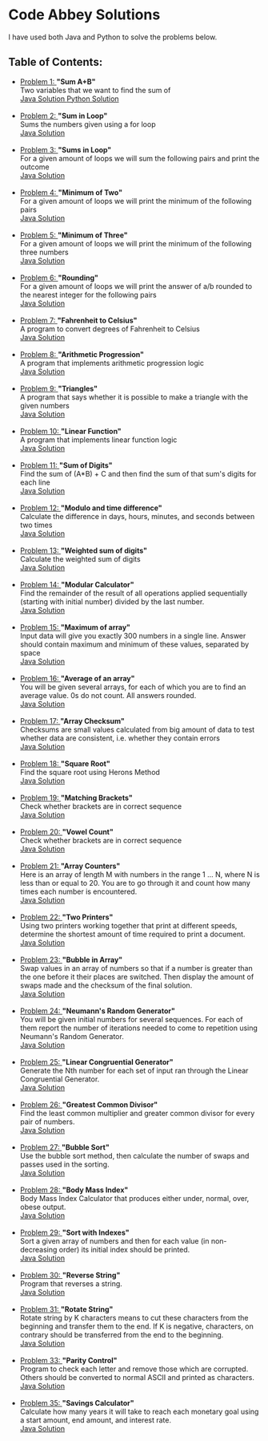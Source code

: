 # Code Abbey Solutions

<p> I have used both Java and Python to solve the problems below. </p>

<h2> Table of Contents: </h2>

<p>
  <ul>
   <li> <a href= "http://www.codeabbey.com/index/task_view/sum-of-two" target="_blank" > Problem 1: </a> <b> "Sum A+B" </b> <br> Two variables that we want to find the sum of <br> <a href= "https://www.github.com/meganroche/CodeAbbeySolutions/tree/master/Java/sum_a_b.java" target="_blank" > Java Solution </a> <a href= "https://www.github.com/meganroche/CodeAbbeySolutions/tree/master/Python/SumAB.py" target="_blank" > Python Solution </a> </li> <br>
    
  <li> <a href= "http://www.codeabbey.com/index/task_view/sum-in-loop" target="_blank" > Problem 2: </a> <b> "Sum in Loop" </b> <br> Sums the numbers given using a for loop <br>
         <a href= "https://www.github.com/meganroche/CodeAbbeySolutions/tree/master/Java/SumLoop.java" target="_blank" > Java Solution </a> </li> <br>
         
  <li> <a href= "http://www.codeabbey.com/index/task_view/sums-in-loop" target="_blank" > Problem 3: </a> <b>"Sums in Loop" </b> <br> For a given amount of loops we will sum the following pairs and print the outcome <br>
         <a href= "https://www.github.com/meganroche/CodeAbbeySolutions/tree/master/Java/SumsLoop.java" target="_blank" > Java Solution </a> </li> <br>
     
  <li> <a href= "http://www.codeabbey.com/index/task_view/min-of-two" target="_blank" > Problem 4: </a> <b> "Minimum of Two" </b> <br> For a given amount of loops we will print the minimum of the following pairs <br>
         <a href= "https://www.github.com/meganroche/CodeAbbeySolutions/tree/master/Java/MinimumTwo.java" target="_blank" > Java Solution </a> </li> <br>
         
  <li> <a href= "http://www.codeabbey.com/index/task_view/min-of-three" target="_blank" > Problem 5: </a> <b> "Minimum of Three" </b> <br> For a given amount of loops we will print the minimum of the following three numbers <br>
        <a href= "https://www.github.com/meganroche/CodeAbbeySolutions/tree/master/Java/MinimumThree.java" target="_blank" > Java Solution </a> </li> <br>
        
  <li> <a href= "http://www.codeabbey.com/index/task_view/rounding" target="_blank" > Problem 6: </a> <b> "Rounding" </b> <br>
          For a given amount of loops we will print the answer of a/b rounded to the nearest integer for the following pairs             <br> <a href= "https://www.github.com/meganroche/CodeAbbeySolutions/tree/master/Java/Round.java" target="_blank" > Java Solution </a> </li> <br>
    
  <li> <a href= "http://www.codeabbey.com/index/task_view/fahrenheit-celsius" target="_blank" > Problem 7: </a> <b> "Fahrenheit to Celsius" </b> <br> A program to convert degrees of Fahrenheit to Celsius <br>
        <a href= "https://www.github.com/meganroche/CodeAbbeySolutions/tree/master/Java/FtoC.java" target="_blank" > Java Solution </a> </li> <br>
        
  <li> <a href= "http://www.codeabbey.com/index/task_view/arithmetic-progression" target="_blank" > Problem 8: </a>  <b> "Arithmetic Progression" </b> <br> A program that implements arithmetic progression logic <br>
        <a href= "https://www.github.com/meganroche/CodeAbbeySolutions/tree/master/Java/ArithmeticProgression.java" target="_blank" > Java Solution </a> </li> <br>
 
 <li> <a href= "http://www.codeabbey.com/index/task_view/triangles" target="_blank" > Problem 9: </a> <b> "Triangles" </b> <br> A program that says whether it is possible to make a triangle with the given numbers <br>
        <a href= "https://www.github.com/meganroche/CodeAbbeySolutions/tree/master/Java/Triangles.java" target="_blank" > Java Solution </a> </li> <br>
   
 <li> <a href= "http://www.codeabbey.com/index/task_view/linear-function" target="_blank" > Problem 10: </a> <b> "Linear Function" </b> <br> A program that implements linear function logic <br>
        <a href= "https://www.github.com/meganroche/CodeAbbeySolutions/tree/master/Java/LinearFunction.java" target="_blank" > Java Solution </a> </li> <br>
        
 <li> <a href= "http://www.codeabbey.com/index/task_view/sum-of-digits" target="_blank" > Problem 11: </a> <b> "Sum of Digits" </b> <br> Find the sum of (A*B) + C and then find the sum of that sum's digits for each line <br>
        <a href= "https://www.github.com/meganroche/CodeAbbeySolutions/tree/master/Java/SumDigits.java" target="_blank" > Java Solution </a> </li> <br>
        
 <li> <a href= "http://www.codeabbey.com/index/task_view/modulo-and-time-difference" target="_blank" > Problem 12: </a> <b> "Modulo and time difference" </b> <br> Calculate the difference in days, hours, minutes, and seconds between two times <br>
        <a href= "https://www.github.com/meganroche/CodeAbbeySolutions/tree/master/Java/ModuloTime.java" target="_blank" > Java Solution </a> </li> <br>
        
 <li> <a href= "http://www.codeabbey.com/index/task_view/weighted-sum-of-digits" target="_blank" > Problem 13: </a> <b> "Weighted sum of digits" </b> <br> Calculate the weighted sum of digits <br>
        <a href= "https://www.github.com/meganroche/CodeAbbeySolutions/tree/master/Java/WeightSum.java" target="_blank" > Java Solution </a> </li> <br>
        
 <li> <a href= "http://www.codeabbey.com/index/task_view/modular-calculator" target="_blank" > Problem 14: </a> <b> "Modular Calculator" </b> <br> Find the remainder of the result of all operations applied sequentially (starting with initial number) divided by the last number. <br>
        <a href= "https://www.github.com/meganroche/CodeAbbeySolutions/tree/master/Java/ModularCalc.java" target="_blank" > Java Solution </a> </li> <br>
        
 <li> <a href= "http://www.codeabbey.com/index/task_view/maximum-of-array" target="_blank" > Problem 15: </a> <b> "Maximum of array" </b> <br> Input data will give you exactly 300 numbers in a single line. Answer should contain maximum and minimum of these values, separated by space <br>
        <a href= "https://www.github.com/meganroche/CodeAbbeySolutions/tree/master/Java/MaximumArray.java" target="_blank" > Java Solution </a> </li> <br>
 
 <li> <a href= "http://www.codeabbey.com/index/task_view/average-of-array" target="_blank" > Problem 16: </a> <b> "Average of an array" </b> <br> You will be given several arrays, for each of which you are to find an average value. 0s do not count. All answers rounded. <br>
        <a href= "https://www.github.com/meganroche/CodeAbbeySolutions/tree/master/Java/AvgArray.java" target="_blank" > Java Solution </a> </li> <br>
        
 <li> <a href= "http://www.codeabbey.com/index/task_view/array-checksum" target="_blank" > Problem 17: </a> <b> "Array Checksum" </b> <br> Checksums are small values calculated from big amount of data to test whether data are consistent, i.e. whether they contain errors <br>
        <a href= "https://www.github.com/meganroche/CodeAbbeySolutions/tree/master/Java/CheckSum.java" target="_blank" > Java Solution </a> </li> <br>
        
 <li> <a href= "http://www.codeabbey.com/index/task_view/square-root" target="_blank" > Problem 18: </a> <b> "Square Root" </b> <br> Find the square root using Herons Method <br> <a href= "https://www.github.com/meganroche/CodeAbbeySolutions/tree/master/Java/SquareRoot.java" target="_blank" > Java Solution </a> </li> <br>
  
 <li> <a href= "http://www.codeabbey.com/index/task_view/square-root" target="_blank" > Problem 19: </a> <b> "Matching Brackets" </b> <br> Check whether brackets are in correct sequence <br> <a href= "https://www.github.com/meganroche/CodeAbbeySolutions/tree/master/Java/MatchingBrackets.java" target="_blank" > Java Solution </a> </li> <br>
    
<li> <a href= "http://www.codeabbey.com/index/task_view/vowel-count" target="_blank" > Problem 20: </a> <b> "Vowel Count" </b> <br> Check whether brackets are in correct sequence <br> <a href= "https://www.github.com/meganroche/CodeAbbeySolutions/tree/master/Java/VowelCount.java" target="_blank" > Java Solution </a> </li> <br>

<li> <a href= "http://www.codeabbey.com/index/task_view/array-counters" target="_blank" > Problem 21: </a> <b> "Array Counters" </b> <br> Here is an array of length M with numbers in the range 1 ... N, where N is less than or equal to 20. You are to go through it and count how many times each number is encountered.  <br> <a href= "https://www.github.com/meganroche/CodeAbbeySolutions/tree/master/Java/ArrayCounters.java" target="_blank" > Java Solution </a> </li> <br>

<li> <a href= "http://www.codeabbey.com/index/task_view/two-printers" target="_blank" > Problem 22: </a> <b> "Two Printers" </b> <br> Using two printers working together that print at different speeds, determine the shortest amount of time required to print a document.  <br> <a href= "https://www.github.com/meganroche/CodeAbbeySolutions/tree/master/Java/TwoPrinters.java" target="_blank" > Java Solution </a> </li> <br>

<li> <a href= "http://www.codeabbey.com/index/task_view/bubble-in-array" target="_blank" > Problem 23: </a> <b> "Bubble in Array" </b> <br> Swap values in an array of numbers so that if a number is greater than the one before it their places are switched. Then display the amount of swaps made and the checksum of the final solution.   <br> <a href= "https://www.github.com/meganroche/CodeAbbeySolutions/tree/master/Java/BubbleArray.java" target="_blank" > Java Solution </a> </li> <br>

<li> <a href= "http://www.codeabbey.com/index/task_view/neumanns-random-generator" target="_blank" > Problem 24: </a> <b> "Neumann's Random Generator" </b> <br> You will be given initial numbers for several sequences. For each of them report the number of iterations needed to come to repetition using Neumann's Random Generator.  <br> <a href= "https://www.github.com/meganroche/CodeAbbeySolutions/tree/master/Java/NeumannsRG.java" target="_blank" > Java Solution </a> </li> <br>

<li> <a href= "http://www.codeabbey.com/index/task_view/linear-congruential-generator" target="_blank" > Problem 25: </a> <b> "Linear Congruential Generator" </b> <br> Generate the Nth number for each set of input ran through the Linear Congruential Generator. <br> <a href= "https://www.github.com/meganroche/CodeAbbeySolutions/tree/master/Java/LCG.java" target="_blank" > Java Solution </a> </li> <br>

<li> <a href= "http://www.codeabbey.com/index/task_view/greatest-common-divisor" target="_blank" > Problem 26: </a> <b> "Greatest Common Divisor" </b> <br> Find the least common multiplier and greater common divisor for every pair of numbers. <br> <a href= "https://www.github.com/meganroche/CodeAbbeySolutions/tree/master/Java/GCD.java" target="_blank" > Java Solution </a> </li> <br>

<li> <a href= "http://www.codeabbey.com/index/task_view/bubble-sort" target="_blank" > Problem 27: </a> <b> "Bubble Sort" </b> <br> Use the bubble sort method, then calculate the number of swaps and passes used in the sorting. <br> <a href= "https://www.github.com/meganroche/CodeAbbeySolutions/tree/master/Java/BubbleSort.java" target="_blank" > Java Solution </a> </li> <br>

<li> <a href= "http://www.codeabbey.com/index/task_view/body-mass-index" target="_blank" > Problem 28: </a> <b> "Body Mass Index" </b> <br> Body Mass Index Calculator that produces either under, normal, over, obese output.<br> <a href= "https://www.github.com/meganroche/CodeAbbeySolutions/tree/master/Java/BMI.java" target="_blank" > Java Solution </a> </li> <br>

<li> <a href= "http://www.codeabbey.com/index/task_view/sort-with-indexes" target="_blank" > Problem 29: </a> <b> "Sort with Indexes" </b> <br> Sort a given array of numbers and then for each value (in non-decreasing order) its initial index should be printed. <br> <a href= "https://www.github.com/meganroche/CodeAbbeySolutions/tree/master/Java/SortIndexes.java" target="_blank" > Java Solution </a> </li> <br>

<li> <a href= "http://www.codeabbey.com/index/task_view/reverse-string" target="_blank" > Problem 30: </a> <b> "Reverse String" </b> <br> Program that reverses a string. <br> <a href= "https://www.github.com/meganroche/CodeAbbeySolutions/tree/master/Java/ReverseString.java" target="_blank" > Java Solution </a> </li> <br>

<li> <a href= "http://www.codeabbey.com/index/task_view/rotate-string" target="_blank" > Problem 31: </a> <b> "Rotate String" </b> <br> Rotate string by K characters means to cut these characters from the beginning and transfer them to the end. If K is negative, characters, on contrary should be transferred from the end to the beginning. <br> <a href= "https://www.github.com/meganroche/CodeAbbeySolutions/tree/master/Java/RotateString.java" target="_blank" > Java Solution </a> </li> <br>

<li> <a href= "http://www.codeabbey.com/index/task_view/parity-control" target="_blank" > Problem 33: </a> <b> "Parity Control" </b> <br> Program to check each letter and remove those which are corrupted. Others should be converted to normal ASCII and printed as characters. <br> <a href= "https://www.github.com/meganroche/CodeAbbeySolutions/tree/master/Java/ParityControl.java" target="_blank" > Java Solution </a> </li> <br>

<li> <a href= "http://www.codeabbey.com/index/task_view/savings-calculator" target="_blank" > Problem 35: </a> <b> "Savings Calculator" </b> <br> Calculate how many years it will take to reach each monetary goal using a start amount, end amount, and interest rate.  <br> <a href= "https://www.github.com/meganroche/CodeAbbeySolutions/tree/master/Java/SavingsCalc.java" target="_blank" > Java Solution </a> </li> <br>

  </ul>
 </p>

